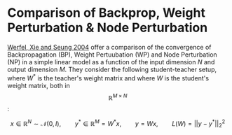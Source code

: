 # Comparison of Backprop, Weight Perturbation & Node Perturbation

[Werfel, Xie and Seung 2004](../papers/Werfel_Xie_Seung_2004_Learning_Curves_for_SGD_in_Linear_Feedforward_Networks.pdf)
offer a comparison of the convergence of
Backpropagation (BP), Weight Pertuubation (WP) and Node Perturbation (NP) in a
simple linear model as a function of the input dimension $N$ and output dimension $M$.
They consider the following student-teacher setup, where $W^*$ is the teacher's
weight matrix and where $W$ is the student's weight matrix, both in $$\mathbb{R}^{M
\times N}$$:

$$x \in \mathbb{R}^N \sim \mathcal{N}(0, I), \qquad y^* \in \mathbb{R}^M = W^* x,
\qquad y = W x , \qquad L(W) = ||y - y^*||_2^2$$
